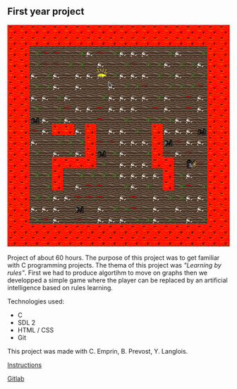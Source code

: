 ## First year project

<img src="images/zz1/map_graphi.gif?raw=true"/>

Project of about 60 hours. The purpose of this project was to get familiar with C programming projects. The thema of this project was *"Learning by rules"*. First we had to produce algortihm to move on graphs then we developped a simple game where the player can be replaced by an artificial intelligence based on rules learning.

Technologies used:

- C
- SDL 2
- HTML / CSS
- Git 

This project was made with C. Emprin, B. Prevost, Y. Langlois.

[Instructions](sujetProjetZZ1.pdf)

[Gitlab](https://gitlab.isima.fr/Yvan.LANGLOIS/projet36-prevostemprinlanglois)

